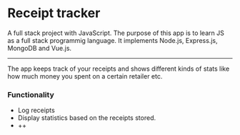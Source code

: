 # Receipt tracker
A full stack project with JavaScript. The purpose of this app is to learn JS as a full stack programmig language.
It implements Node.js, Express.js, MongoDB and Vue.js. 

***
The app keeps track of your receipts and shows different kinds of stats like how much money you spent on a certain retailer etc.

### Functionality
- Log receipts
- Display statistics based on the receipts stored.
- ++
